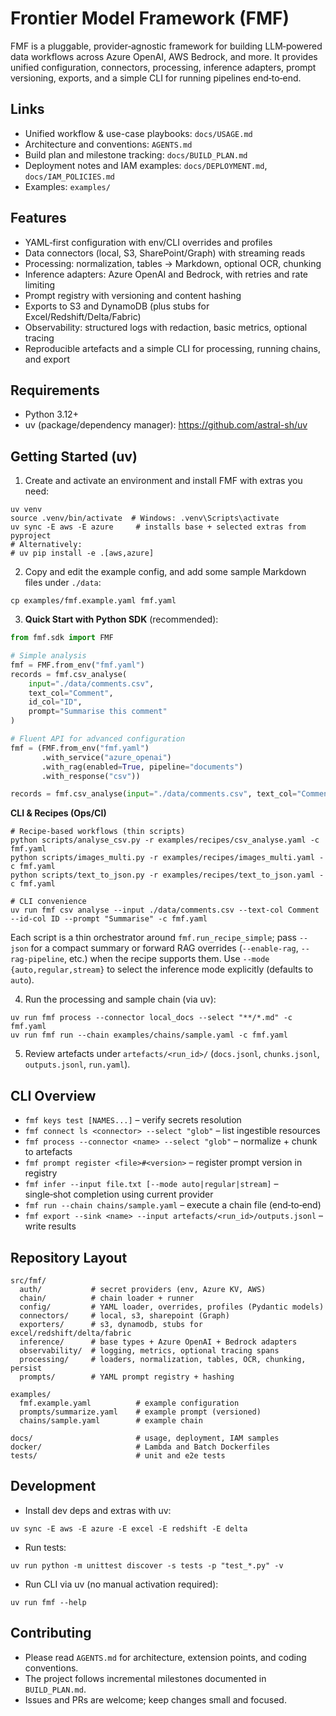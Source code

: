 Frontier Model Framework (FMF)
==============================

FMF is a pluggable, provider‑agnostic framework for building LLM‑powered data workflows across Azure OpenAI, AWS Bedrock, and more. It provides unified configuration, connectors, processing, inference adapters, prompt versioning, exports, and a simple CLI for running pipelines end‑to‑end.

Links
-----

- Unified workflow & use-case playbooks: `docs/USAGE.md`
- Architecture and conventions: `AGENTS.md`
- Build plan and milestone tracking: `docs/BUILD_PLAN.md`
- Deployment notes and IAM examples: `docs/DEPLOYMENT.md`, `docs/IAM_POLICIES.md`
- Examples: `examples/`

Features
--------

- YAML‑first configuration with env/CLI overrides and profiles
- Data connectors (local, S3, SharePoint/Graph) with streaming reads
- Processing: normalization, tables → Markdown, optional OCR, chunking
- Inference adapters: Azure OpenAI and Bedrock, with retries and rate limiting
- Prompt registry with versioning and content hashing
- Exports to S3 and DynamoDB (plus stubs for Excel/Redshift/Delta/Fabric)
- Observability: structured logs with redaction, basic metrics, optional tracing
- Reproducible artefacts and a simple CLI for processing, running chains, and export

Requirements
------------

- Python 3.12+
- uv (package/dependency manager): https://github.com/astral-sh/uv

Getting Started (uv)
--------------------

1) Create and activate an environment and install FMF with extras you need:

```
uv venv
source .venv/bin/activate  # Windows: .venv\Scripts\activate
uv sync -E aws -E azure     # installs base + selected extras from pyproject
# Alternatively:
# uv pip install -e .[aws,azure]
```

2) Copy and edit the example config, and add some sample Markdown files under `./data`:

```
cp examples/fmf.example.yaml fmf.yaml
```

3) **Quick Start with Python SDK** (recommended):

```python
from fmf.sdk import FMF

# Simple analysis
fmf = FMF.from_env("fmf.yaml")
records = fmf.csv_analyse(
    input="./data/comments.csv", 
    text_col="Comment", 
    id_col="ID", 
    prompt="Summarise this comment"
)

# Fluent API for advanced configuration
fmf = (FMF.from_env("fmf.yaml")
       .with_service("azure_openai")
       .with_rag(enabled=True, pipeline="documents")
       .with_response("csv"))

records = fmf.csv_analyse(input="./data/comments.csv", text_col="Comment", id_col="ID", prompt="Analyze sentiment")
```

**CLI & Recipes (Ops/CI)**
```
# Recipe-based workflows (thin scripts)
python scripts/analyse_csv.py -r examples/recipes/csv_analyse.yaml -c fmf.yaml
python scripts/images_multi.py -r examples/recipes/images_multi.yaml -c fmf.yaml
python scripts/text_to_json.py -r examples/recipes/text_to_json.yaml -c fmf.yaml

# CLI convenience
uv run fmf csv analyse --input ./data/comments.csv --text-col Comment --id-col ID --prompt "Summarise" -c fmf.yaml
```

Each script is a thin orchestrator around `fmf.run_recipe_simple`; pass `--json` for a compact summary or
forward RAG overrides (`--enable-rag`, `--rag-pipeline`, etc.) when the recipe supports them. Use
`--mode {auto,regular,stream}` to select the inference mode explicitly (defaults to `auto`).

4) Run the processing and sample chain (via uv):

```
uv run fmf process --connector local_docs --select "**/*.md" -c fmf.yaml
uv run fmf run --chain examples/chains/sample.yaml -c fmf.yaml
```

5) Review artefacts under `artefacts/<run_id>/` (`docs.jsonl`, `chunks.jsonl`, `outputs.jsonl`, `run.yaml`).

CLI Overview
------------

- `fmf keys test [NAMES...]` – verify secrets resolution
- `fmf connect ls <connector> --select "glob"` – list ingestible resources
- `fmf process --connector <name> --select "glob"` – normalize + chunk to artefacts
- `fmf prompt register <file>#<version>` – register prompt version in registry
- `fmf infer --input file.txt [--mode auto|regular|stream]` – single‑shot completion using current provider
- `fmf run --chain chains/sample.yaml` – execute a chain file (end‑to‑end)
- `fmf export --sink <name> --input artefacts/<run_id>/outputs.jsonl` – write results

Repository Layout
-----------------

```
src/fmf/
  auth/           # secret providers (env, Azure KV, AWS)
  chain/          # chain loader + runner
  config/         # YAML loader, overrides, profiles (Pydantic models)
  connectors/     # local, s3, sharepoint (Graph)
  exporters/      # s3, dynamodb, stubs for excel/redshift/delta/fabric
  inference/      # base types + Azure OpenAI + Bedrock adapters
  observability/  # logging, metrics, optional tracing spans
  processing/     # loaders, normalization, tables, OCR, chunking, persist
  prompts/        # YAML prompt registry + hashing

examples/
  fmf.example.yaml          # example configuration
  prompts/summarize.yaml    # example prompt (versioned)
  chains/sample.yaml        # example chain

docs/                       # usage, deployment, IAM samples
docker/                     # Lambda and Batch Dockerfiles
tests/                      # unit and e2e tests
```

Development
-----------

- Install dev deps and extras with uv:

```
uv sync -E aws -E azure -E excel -E redshift -E delta
```

- Run tests:

```
uv run python -m unittest discover -s tests -p "test_*.py" -v
```

- Run CLI via uv (no manual activation required):

```
uv run fmf --help
```

Contributing
------------

- Please read `AGENTS.md` for architecture, extension points, and coding conventions.
- The project follows incremental milestones documented in `BUILD_PLAN.md`.
- Issues and PRs are welcome; keep changes small and focused.
